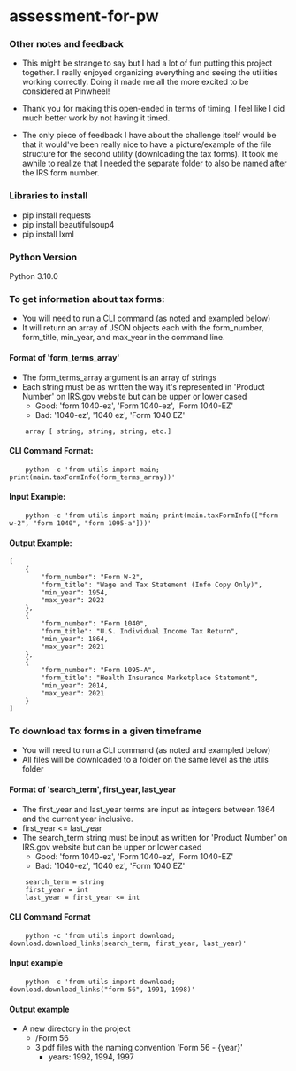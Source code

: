 # assessment-for-pw

### Other notes and feedback
- This might be strange to say but I had a lot of fun putting this project together. I really enjoyed organizing everything and seeing the utilities working correctly. Doing it made me all the more excited to be considered at Pinwheel!

- Thank you for making this open-ended in terms of timing. I feel like I did much better work by not having it timed.

- The only piece of feedback I have about the challenge itself would be that it would've been really nice to have a picture/example of the file structure for the second utility (downloading the tax forms). It took me awhile to realize that I needed the separate folder to also be named after the IRS form number.

### Libraries to install
- pip install requests 
- pip install beautifulsoup4
- pip install lxml

### Python Version
Python 3.10.0 

### To get information about tax forms:
- You will need to run a CLI command (as noted and exampled below)
- It will return an array of JSON objects each with the form_number, form_title, min_year, and max_year in the command line.

#### Format of 'form_terms_array'
- The form_terms_array argument is an array of strings
- Each string must be as written the way it's represented in 'Product Number' on IRS.gov website but can be upper or lower cased
    - Good: 'form 1040-ez', 'Form 1040-ez', 'Form 1040-EZ'
    - Bad: '1040-ez', '1040 ez', 'Form 1040 EZ'
```
    array [ string, string, string, etc.]
```

#### CLI Command Format:
``` 
    python -c 'from utils import main; print(main.taxFormInfo(form_terms_array))'
```
#### Input Example:
```
    python -c 'from utils import main; print(main.taxFormInfo(["form w-2", "form 1040", "form 1095-a"]))'
```

#### Output Example:
```
[
    {
        "form_number": "Form W-2",
        "form_title": "Wage and Tax Statement (Info Copy Only)",
        "min_year": 1954,
        "max_year": 2022
    },
    {
        "form_number": "Form 1040",
        "form_title": "U.S. Individual Income Tax Return",
        "min_year": 1864,
        "max_year": 2021
    },
    {
        "form_number": "Form 1095-A",
        "form_title": "Health Insurance Marketplace Statement",
        "min_year": 2014,
        "max_year": 2021
    }
]
```

### To download tax forms in a given timeframe
- You will need to run a CLI command (as noted and exampled below)
- All files will be downloaded to a folder on the same level as the utils folder

#### Format of 'search_term', first_year, last_year
- The first_year and last_year terms are input as integers between 1864 and the current year inclusive.
- first_year <= last_year
- The search_term string must be input as written for 'Product Number' on IRS.gov website but can be upper or lower cased
    - Good: 'form 1040-ez', 'Form 1040-ez', 'Form 1040-EZ'
    - Bad: '1040-ez', '1040 ez', 'Form 1040 EZ'
```
    search_term = string
    first_year = int
    last_year = first_year <= int
```

#### CLI Command Format
```
    python -c 'from utils import download; download.download_links(search_term, first_year, last_year)'
```

#### Input example
```
    python -c 'from utils import download; download.download_links("form 56", 1991, 1998)'
```

#### Output example
- A new directory in the project
    - /Form 56
    - 3 pdf files with the naming convention 'Form 56 - {year}'
        - years: 1992, 1994, 1997

